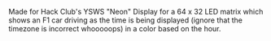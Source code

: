 Made for Hack Club's YSWS "Neon"
Display for a 64 x 32 LED matrix which shows an F1 car driving as the time is being displayed (ignore that the timezone is incorrect whooooops) in a color based on the hour.
